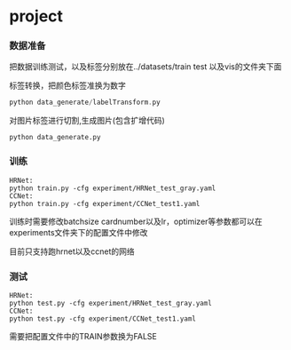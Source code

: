 # project

### 数据准备

把数据训练测试，以及标签分别放在../datasets/train test 以及vis的文件夹下面

标签转换，把颜色标签准换为数字

```go
python data_generate/labelTransform.py
```

对图片标签进行切割,生成图片(包含扩增代码)

```
python data_generate.py
```

### 训练

```
HRNet:
python train.py -cfg experiment/HRNet_test_gray.yaml
CCNet:
python train.py -cfg experiment/CCNet_test1.yaml
```

训练时需要修改batchsize cardnumber以及lr，optimizer等参数都可以在experiments文件夹下的配置文件中修改

目前只支持跑hrnet以及ccnet的网络

### 测试

```
HRNet:
python test.py -cfg experiment/HRNet_test_gray.yaml
CCNet:
python test.py -cfg experiment/CCNet_test1.yaml
```

需要把配置文件中的TRAIN参数换为FALSE

